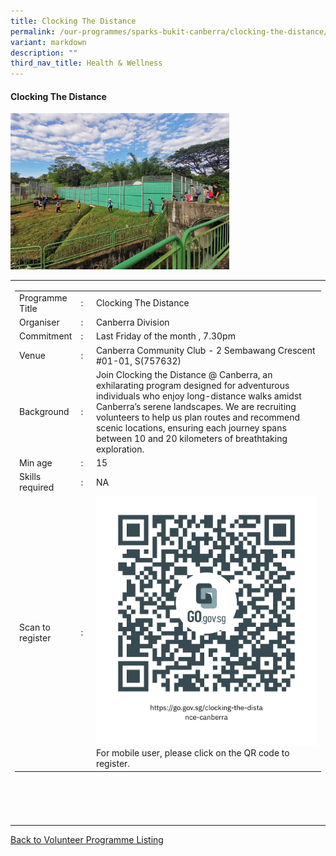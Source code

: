 ```yaml
---
title: Clocking The Distance
permalink: /our-programmes/sparks-bukit-canberra/clocking-the-distance/
variant: markdown
description: ""
third_nav_title: Health & Wellness
---
```

#### Clocking The Distance

<img style="width:350px;height:250px;" src="/images/SPARKS@Bukit%20Canberra/clocking%20the%20distance%20canberra.jpg">
<table width="100%" border="0">
	<tbody><tr>
			 <td width="60%">
			<table width="100%" border="0">
				<tbody><tr>
					<td width="20%">
						Programme Title
					</td>
					<td width="5%">
						:
					</td>
					<td>
						Clocking The Distance 
					</td>
				</tr>
					<tr><td width="20%">
						Organiser
					</td>
					<td width="5%">
						:
					</td>
					<td>
						Canberra Division
					</td>
				</tr>
				<tr>
					<td width="20%">
						Commitment
					</td>
					<td width="5%">
						:
					</td>
					<td width="75%">
						   Last Friday of the month , 7.30pm
					</td>
				</tr>
				<tr>
					<td width="20%">
					 Venue
					</td>
					<td width="5%">
						:
					</td>
					<td width="75%">
					   Canberra Community Club - 2 Sembawang Crescent #01-01, S(757632)
					</td>
				</tr>
				<tr>
					<td width="20%">
						Background
					</td>
					<td width="5%">
						:
					</td>
					<td width="75%">
						Join Clocking the Distance @ Canberra, an exhilarating program designed for adventurous individuals who enjoy long-distance walks amidst Canberra’s serene landscapes.
We are recruiting volunteers to help us plan routes and recommend scenic locations, ensuring each journey spans between 10 and 20 kilometers of breathtaking exploration.
					</td>
				</tr>
				<tr>
					<td width="20%">
						Min age
					</td>
					<td width="5%">
						:
					</td>
					<td width="75%">
						15
					</td>
				</tr>
		<tr>
					<td width="20%">
						Skills required
					</td>
					<td width="5%">
						:
					</td>
					<td>
						  NA
			</td>
				</tr>
		<tr>
					<td width="20%">
						Scan to register
					</td>
					<td width="5%">
						:
					</td>
					<td><a href="https://go.gov.sg/clocking-the-distance-canberra">
						<img style="width=60px;height=60px;" src="/images/SPARKS@Bukit%20Canberra/clocking%20the%20distance%20canberra%20qr.png"></a><br>
						For mobile user, please click on the QR code to register.
			</td>
				</tr>
</tbody></table>


<br>
			<br>
			<br>
			<br>
			
</td></tr></tbody></table>
<a href="/our-programmes/sparks-bukit-canberra/volunteering-opportunities/">
	Back to Volunteer Programme Listing</a>